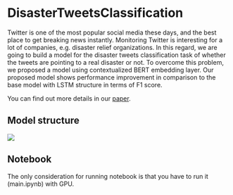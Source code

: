 # DisasterTweetsClassification

Twitter is one of the most popular social media these days, and the best place to get breaking news instantly. Monitoring Twitter is interesting for a lot of companies, e.g. disaster relief organizations. In this regard, we are going to build a model for the disaster tweets classification task of whether the tweets are pointing to a real disaster or not. To overcome this problem, we proposed a model using contextualized BERT embedding layer. Our proposed model shows performance improvement in comparison to the base model with LSTM structure in terms of F1 score.

You can find out more details in our [paper](https://git.cs.usask.ca/sia942/disastertweetsclassification/-/blob/main/latex/CMPT898-Final/Sina_CMPT898_Final.pdf).

## Model structure
![](https://git.cs.usask.ca/sia942/disastertweetsclassification/-/blob/main/latex/CMPT898-Final/model.png)

## Notebook
The only consideration for running notebook is that you have to run it (main.ipynb) with GPU.


